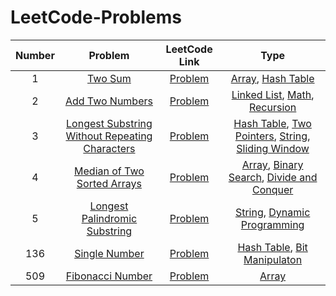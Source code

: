 # LeetCode-Problems

| **Number** | **Problem** | **LeetCode Link** | **Type** |
|:-:|:-:|:-:|:-:|
| 1 | [Two Sum](https://github.com/lfbox7/LeetCode-Problems/blob/main/1-TwoSum.java) | [Problem](https://leetcode.com/problems/two-sum/) | [Array](https://leetcode.com/tag/array/), [Hash Table](https://leetcode.com/tag/hash-table/)|
| 2 | [Add Two Numbers](https://github.com/lfbox7/LeetCode-Problems/blob/main/2-AddTwoNumbers.java) | [Problem](https://leetcode.com/problems/add-two-numbers/) | [Linked List](https://leetcode.com/tag/linked-list/), [Math](https://leetcode.com/tag/math/), [Recursion](https://leetcode.com/tag/recursion/) |
| 3 | [Longest Substring Without Repeating Characters](https://github.com/lfbox7/LeetCode-Problems/blob/main/3-LengthOfLongestSubString.java) | [Problem](https://leetcode.com/problems/longest-substring-without-repeating-characters/) | [Hash Table](https://leetcode.com/tag/hash-table/), [Two Pointers](https://leetcode.com/tag/two-pointers/), [String](https://leetcode.com/tag/string/), [Sliding Window](https://leetcode.com/tag/sliding-window/) |
| 4 | [Median of Two Sorted Arrays](https://leetcode.com/problems/median-of-two-sorted-arrays/) | [Problem](https://leetcode.com/problems/median-of-two-sorted-arrays/) | [Array](https://leetcode.com/tag/array/), [Binary Search](https://leetcode.com/tag/binary-search/), [Divide and Conquer](https://leetcode.com/tag/divide-and-conquer/) |
| 5 | [Longest Palindromic Substring](https://github.com/lfbox7/LeetCode-Problems/blob/main/5-LongestPalindrome.java) | [Problem](https://leetcode.com/problems/longest-palindromic-substring/) | [String](https://leetcode.com/tag/string/), [Dynamic Programming](https://leetcode.com/tag/dynamic-programming/) |
| 136 | [Single Number](https://github.com/lfbox7/LeetCode-Problems/blob/main/136-SingleNumber.java) | [Problem](https://leetcode.com/problems/single-number/) | [Hash Table](https://leetcode.com/tag/hash-table/), [Bit Manipulaton](https://leetcode.com/tag/bit-manipulation/) |
| 509 | [Fibonacci Number](https://github.com/lfbox7/LeetCode-Problems/blob/main/509-FibonacciNumber) | [Problem](https://leetcode.com/problems/fibonacci-number/) | [Array](https://leetcode.com/tag/array/) |
